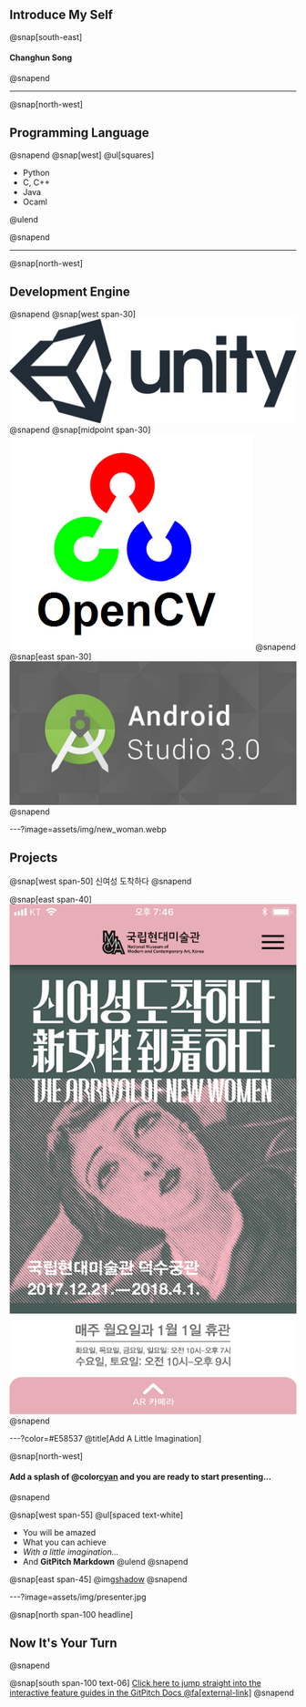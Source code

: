 ## Introduce My Self
@snap[south-east]
#### Changhun Song
@snapend

---
@snap[north-west]
## Programming Language
@snapend
@snap[west]
@ul[squares]

- Python
- C, C++
- Java
- Ocaml

@ulend

@snapend


---
@snap[north-west]
## Development Engine
@snapend
@snap[west span-30]
![](assets/img/unity_logo.png)
@snapend
@snap[midpoint span-30]
![](assets/img/OpenCV_Logo.png)
@snapend
@snap[east span-30]
![](assets/img/android_studio.jpeg)
@snapend

---?image=assets/img/new_woman.webp
## Projects

@snap[west span-50]
신여성 도착하다
@snapend

@snap[east span-40]
![](assets/img/new_woman.webp)
@snapend

---?color=#E58537
@title[Add A Little Imagination]

@snap[north-west]
#### Add a splash of @color[cyan](**color**) and you are ready to start presenting...
@snapend

@snap[west span-55]
@ul[spaced text-white]
- You will be amazed
- What you can achieve
- *With a little imagination...*
- And **GitPitch Markdown**
@ulend
@snapend

@snap[east span-45]
@img[shadow](assets/img/conference.png)
@snapend

---?image=assets/img/presenter.jpg

@snap[north span-100 headline]
## Now It's Your Turn
@snapend

@snap[south span-100 text-06]
[Click here to jump straight into the interactive feature guides in the GitPitch Docs @fa[external-link]](https://gitpitch.com/docs/getting-started/tutorial/)
@snapend
